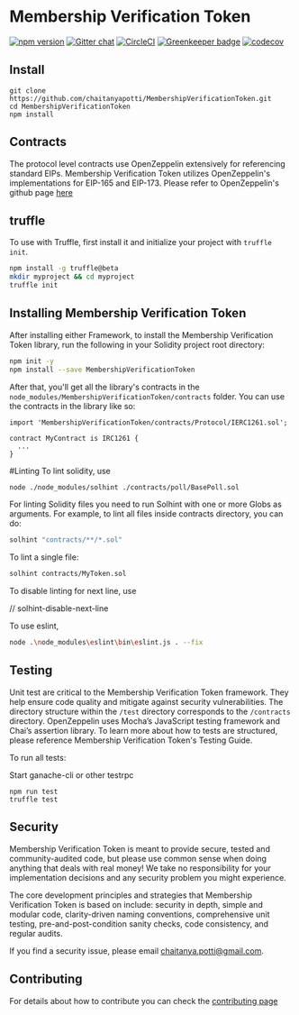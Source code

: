 # Membership Verification Token

<!-- <img align="center" src="./img/colonyNetwork_color.svg" /> -->

[![npm version](https://badge.fury.io/js/membershipverificationtoken.svg)](https://badge.fury.io/js/membershipverificationtoken)
[![Gitter chat](https://badges.gitter.im/gitterHQ/gitter.png)](https://gitter.im/ElectusProtocol/Lobby)
[![CircleCI](https://circleci.com/gh/chaitanyapotti/MembershipVerificationToken/tree/master.svg?style=shield)](https://circleci.com/gh/chaitanyapotti/MembershipVerificationToken/tree/master)
[![Greenkeeper badge](https://badges.greenkeeper.io/chaitanyapotti/MembershipVerificationToken.svg)](https://greenkeeper.io/)
[![codecov](https://codecov.io/gh/chaitanyapotti/MembershipVerificationToken/branch/master/graph/badge.svg)](https://codecov.io/gh/chaitanyapotti/MembershipVerificationToken)

## Install

```
git clone https://github.com/chaitanyapotti/MembershipVerificationToken.git
cd MembershipVerificationToken
npm install
```

## Contracts

The protocol level contracts use OpenZeppelin extensively for referencing standard EIPs.
Membership Verification Token utilizes OpenZeppelin's implementations for EIP-165 and EIP-173.
Please refer to OpenZeppelin's github page [here](https://github.com/OpenZeppelin/openzeppelin-solidity)

## truffle

To use with Truffle, first install it and initialize your project with `truffle init`.

```sh
npm install -g truffle@beta
mkdir myproject && cd myproject
truffle init
```

## Installing Membership Verification Token

After installing either Framework, to install the Membership Verification Token library, run the following in your Solidity project root directory:

```sh
npm init -y
npm install --save MembershipVerificationToken
```

After that, you'll get all the library's contracts in the `node_modules/MembershipVerificationToken/contracts` folder. You can use the contracts in the library like so:

```solidity
import 'MembershipVerificationToken/contracts/Protocol/IERC1261.sol';

contract MyContract is IRC1261 {
  ...
}
```

#Linting
To lint solidity, use

```sh
node ./node_modules/solhint ./contracts/poll/BasePoll.sol
```

For linting Solidity files you need to run Solhint with one or more Globs as arguments. For example, to lint all files inside contracts directory, you can do:

```sh
solhint "contracts/**/*.sol"
```

To lint a single file:

```sh
solhint contracts/MyToken.sol
```

To disable linting for next line, use

// solhint-disable-next-line

To use eslint,

```sh
node .\node_modules\eslint\bin\eslint.js . --fix
```

## Testing

Unit test are critical to the Membership Verification Token framework. They help ensure code quality and mitigate against security vulnerabilities. The directory structure within the `/test` directory corresponds to the `/contracts` directory. OpenZeppelin uses Mocha’s JavaScript testing framework and Chai’s assertion library. To learn more about how to tests are structured, please reference Membership Verification Token's Testing Guide.

To run all tests:

Start ganache-cli or other testrpc

```
npm run test
truffle test
```

## Security

Membership Verification Token is meant to provide secure, tested and community-audited code, but please use common sense when doing anything that deals with real money! We take no responsibility for your implementation decisions and any security problem you might experience.

The core development principles and strategies that Membership Verification Token is based on include: security in depth, simple and modular code, clarity-driven naming conventions, comprehensive unit testing, pre-and-post-condition sanity checks, code consistency, and regular audits.

If you find a security issue, please email [chaitanya.potti@gmail.com](mailto:chaitanya.potti@gmail.com).

## Contributing

For details about how to contribute you can check the [contributing page](CONTRIBUTING.md)
